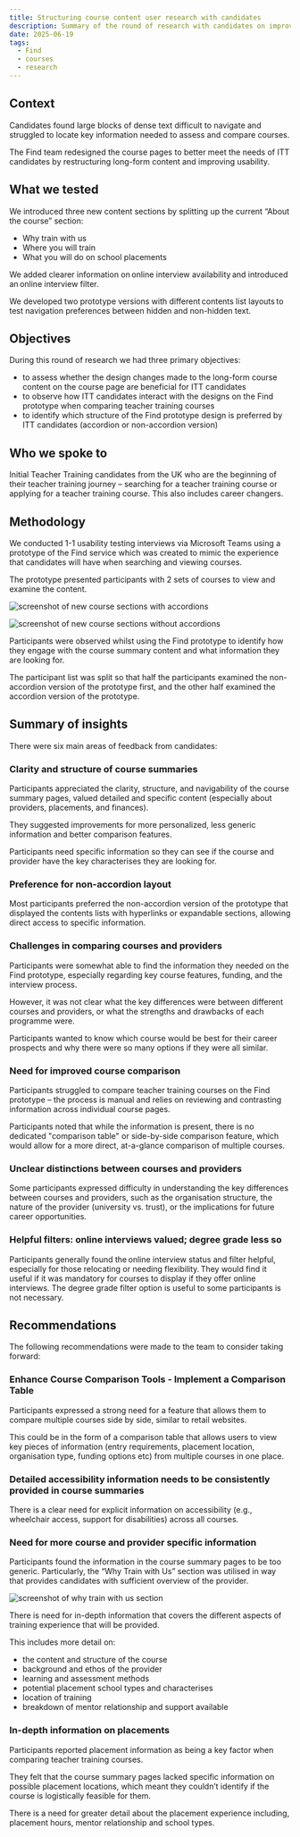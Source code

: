 ```yaml
---
title: Structuring course content user research with candidates
description: Summary of the round of research with candidates on improving courses pages on Find
date: 2025-06-19
tags:
  - Find
  - courses
  - research
---
```


## Context

Candidates found large blocks of dense text difficult to navigate and struggled to locate key information needed to assess and compare courses.

The Find team redesigned the course pages to better meet the needs of ITT candidates by restructuring long-form content and improving usability.

## What we tested

We introduced three new content sections by splitting up the current “About the course” section:

- Why train with us
- Where you will train
- What you will do on school placements

We added clearer information on online interview availability and introduced an online interview filter.

We developed two prototype versions with different contents list layouts to test navigation preferences between hidden and non-hidden text.

## Objectives

During this round of research we had three primary objectives:

- to assess whether the design changes made to the long-form course content on the course page are beneficial for ITT candidates
- to observe how ITT candidates interact with the designs on the Find prototype when comparing teacher training courses
- to identify which structure of the Find prototype design is preferred by ITT candidates (accordion or non-accordion version)

## Who we spoke to

Initial Teacher Training candidates from the UK who are the beginning of their teacher training journey – searching for a teacher training course or applying for a teacher training course. This also includes career changers.

## Methodology

We conducted 1-1 usability testing interviews via Microsoft Teams using a prototype of the Find service which was created to mimic the experience that candidates will have when searching and viewing courses.

The prototype presented participants with 2 sets of courses to view and examine the content.

![screenshot of new course sections with accordions](course_sections_with_accordions.png)

![screenshot of new course sections without accordions](course_sections_without_accordions.png)

Participants were observed whilst using the Find prototype to identify how they engage with the course summary content and what information they are looking for.

The participant list was split so that half the participants examined the non-accordion version of the prototype first, and the other half examined the accordion version of the prototype.

## Summary of insights

There were six main areas of feedback from candidates:

### Clarity and structure of course summaries

Participants appreciated the clarity, structure, and navigability of the course summary pages, valued detailed and specific content (especially about providers, placements, and finances).

They suggested improvements for more personalized, less generic information and better comparison features.

Participants need specific information so they can see if the course and provider have the key characterises they are looking for.

### Preference for non-accordion layout

Most participants preferred the non-accordion version of the prototype that displayed the contents lists with hyperlinks or expandable sections, allowing direct access to specific information.

### Challenges in comparing courses and providers

Participants were somewhat able to find the information they needed on the Find prototype, especially regarding key course features, funding, and the interview process. 

However, it was not clear what the key differences were between different courses and providers, or what the strengths and drawbacks of each programme were. 

Participants wanted to know which course would be best for their career prospects and why there were so many options if they were all similar.

### Need for improved course comparison

Participants struggled to compare teacher training courses on the Find prototype – the process is manual and relies on reviewing and contrasting information across individual course pages.

Participants noted that while the information is present, there is no dedicated "comparison table" or side-by-side comparison feature, which would allow for a more direct, at-a-glance comparison of multiple courses.

### Unclear distinctions between courses and providers

Some participants expressed difficulty in understanding the key differences between courses and providers, such as the organisation structure, the nature of the provider (university vs. trust), or the implications for future career opportunities.

### Helpful filters: online interviews valued; degree grade less so

Participants generally found the online interview status and filter helpful, especially for those relocating or needing flexibility. They would find it useful if it was mandatory for courses to display if they offer online interviews. The degree grade filter option is useful to some participants is not necessary.

## Recommendations

The following recommendations were made to the team to consider taking forward:

### Enhance Course Comparison Tools - Implement a Comparison Table

Participants expressed a strong need for a feature that allows them to compare multiple courses side by side, similar to retail websites.

This could be in the form of a comparison table that allows users to view key pieces of information (entry requirements, placement location, organisation type, funding options etc) from multiple courses in one place.

### Detailed accessibility information needs to be consistently provided in course summaries

There is a clear need for explicit information on accessibility (e.g., wheelchair access, support for disabilities) across all courses.

### Need for more course and provider specific information

Participants found the information in the course summary pages to be too generic. Particularly, the “Why Train with Us” section was utilised in way that provides candidates with sufficient overview of the provider.

![screenshot of why train with us section](why_train_with_us_section.png)

There is need for in-depth information that covers the different aspects of training experience that will be provided.

This includes more detail on:

- the content and structure of the course
- background and ethos of the provider
- learning and assessment methods
- potential placement school types and characterises
- location of training
- breakdown of mentor relationship and support available

### In-depth information on placements

Participants reported placement information as being a key factor when comparing teacher training courses.

They felt that the course summary pages lacked specific information on possible placement locations, which meant they couldn’t identify if the course is logistically feasible for them.

There is a need for greater detail about the placement experience including, placement hours, mentor relationship and school types.
